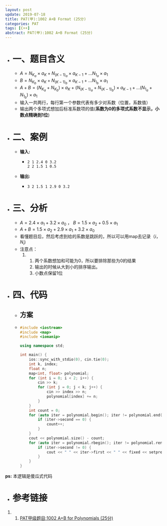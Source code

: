 ```yaml
---
layout: post
update: 2019-07-18
title: PAT(甲):1002 A+B Format (25分)
categories: PAT
tags: [C++]
abstract: PAT(甲):1002 A+B Format (25分)
---
```


* # 一、题目含义
    * $A=N_{K_a}\times a_K+N_{(K - 1)_ a}\times a_{K-1}+...N_{1_a}\times a_1$
    * $B=N_{K_b} \times a_K+N_{(K - 1)_ b}\times a_{K-1}+...N_{1_b}\times a_1$
    * $A+B=(N_{K_a}+N_{K_b}) \times a_K+(N_{(K - 1)_ a}+N_{(K - 1)_ b})\times a_{K-1}+...( N_{1_ a} + N_{1_ b} )\times a_1$
    * 输入一共两行，每行第一个参数代表有多少对系数（位置，系数值）
    * 输出两个多项式想加后标准系数项的值(**系数为0的多项式系数不显示，小数点精确到1位**)
* # 二、案例
    * **输入:** 
        *   ```none
            2 1 2.4 0 3.2
            2 2 1.5 1 0.5
            ```
    * **输出:** 
        *   ```none
            3 2 1.5 1 2.9 0 3.2
            ```
* # 三、分析
    * $A=2.4\times a_1+3.2\times a_0$ ， $B=1.5\times a_2+0.5\times a_1$
    * $A+B=1.5\times a_2+2.9\times a_1+3.2\times a_0$
    * 看懂题目后，然后考虑到给的系数是跳跃的，所以可以用map去记录（$i$，$N_i$)
    * 注意点：
        1.  1. 两个系数想加和可能为0，所以要排除那些为0的结果
            2. 输出的时候从大到小的排序输出。
            3. 小数点保留1位
* # 四、代码
    *   ## 方案
    *   ```c++
        #include <iostream>
        #include <map>
        #include <iomanip>
        
        using namespace std;
        
        int main() {
            ios::sync_with_stdio(0), cin.tie(0);
            int k, index;
            float n;
            map<int, float> polynomial;
            for (int i = 0; i < 2; i++) {
                cin >> k;
                for (int j = 0; j < k; j++) {
                    cin >> index >> n;
                    polynomial[index] += n;
                }
            }
            int count = 0;
            for (auto iter = polynomial.begin(); iter != polynomial.end(); ++iter) {
                if (iter->second == 0) {
                    count++;
                }
            }
            cout << polynomial.size() - count;
            for (auto iter = polynomial.rbegin(); iter != polynomial.rend(); ++iter) {
                if (iter->second != 0) {
                    cout << " " << iter->first << " " << fixed << setprecision(1) << iter->second;
                }
            }
        }
        ```

**ps:** 本逻辑是傻瓜式代码
* # 参考链接
1. 1. [PAT甲级题目:1002 A+B for Polynomials (25分)](https://pintia.cn/problem-sets/994805342720868352/problems/994805526272000000)

